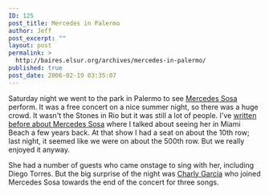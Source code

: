```yaml
---
ID: 125
post_title: Mercedes in Palermo
author: Jeff
post_excerpt: ""
layout: post
permalink: >
  http://baires.elsur.org/archives/mercedes-in-palermo/
published: true
post_date: 2006-02-19 03:35:07
---
```

Saturday night we went to the park in Palermo to see <a href="http://www.mercedessosa.com.ar/">Mercedes Sosa</a> perform. It was a free concert on a nice summer night, so there was a huge crowd. It wasn't the Stones in Rio but it was still a lot of people. I've <a href="http://baires.elsur.org/archives/feliz-cumpleanos-mercedes-sosa/">written before about Mercedes Sosa</a> where I talked about seeing her in Miami Beach a few years back. At that show I had a seat on about the 10th row; last night, it seemed like we were on about the  500th row.  But we really enjoyed it anyway.

She had a number of guests who came onstage to sing with her, including Diego Torres. But the big surprise of the night was <a href="http://en.wikipedia.org/wiki/Charly_Garc%C3%ADa">Charly García</a> who joined Mercedes Sosa towards the end of the concert for three songs.